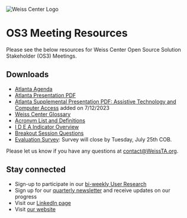 ![Weiss Center Logo](https://github.com/WeissCenter/os3-resources/assets/138719250/63dbdc58-aff9-429a-864b-2e2c3b42fbfb)
# OS3 Meeting Resources
Please see the below resources for Weiss Center Open Source Solution Stakeholder (OS3) Meetings.

## Downloads

- [Atlanta Agenda](https://github.com/WeissCenter/os3-resources/raw/3db4f7d931eb70168e436a2b7c9a617d48848492/Atlanta%20OS3%20Agenda.pdf)
- [Atlanta Presentation PDF](https://github.com/WeissCenter/os3-resources/raw/main/OS3_Atlanta_2023_7_18.pdf)
- [Atlanta Supplemental Presentation PDF: Assistive Technology and Computer Access](https://github.com/WeissCenter/os3-resources/raw/main/Assistive%20Technology%20and%20Computer%20Access%20Presentation.pdf) added on 7/12/2023
- [Weiss Center Glossary](https://github.com/WeissCenter/os3-resources/raw/main/Weiss%20Center%20Glossary.pdf)
- [Acronym List and Definitions](https://github.com/WeissCenter/os3-resources/raw/main/Acronym%20List%20and%20Definitions.pdf)
- [I D E A Indicator Overview](https://github.com/WeissCenter/os3-resources/raw/main/I%20D%20E%20A%20Indicator%20Overview.pdf)
- [Breakout Session Questions](https://weisscenter.github.io/os3-resources/questions/)
- [Evaluation Survey](https://www.research.net/r/Weiss-OSS-Survey-Atlanta): Survey will close by Tuesday, July 25th COB.

Please let us know if you have any questions at contact@WeissTA.org.


## Stay connected

- Sign-up to participate in our [bi-weekly User Research](https://forms.office.com/r/0qubViMB0Z)
- Sign up for our [quarterly newsletter](https://weissta.us21.list-manage.com/subscribe?u=0b94d35cfd81888df9e58f4e7&id=f4c57fe31e) and receive updates on our progress
- Visit our [LinkedIn page](https://www.linkedin.com/company/rhonda-weiss-center/)
- Visit [our website](https://www.weissta.org/)
